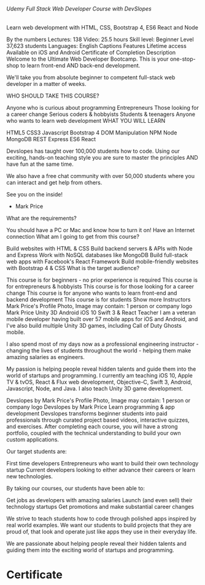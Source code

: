
###### Udemy Full Stack Web Developer Course with DevSlopes
Learn web development with HTML, CSS, Bootstrap 4, ES6 React and Node

By the numbers
Lectures: 138
Video: 25.5 hours
Skill level: Beginner Level
37,623 students
Languages: English
Captions
Features
Lifetime access
Available on iOS and Android
Certificate of Completion
Description
Welcome to the Ultimate Web Developer Bootcamp. This is your one-stop-shop to learn front-end AND back-end development.

We'll take you from absolute beginner to competent full-stack web developer in a matter of weeks.

WHO SHOULD TAKE THIS COURSE?

Anyone who is curious about programming
Entrepreneurs
Those looking for a career change
Serious coders & hobbyists
Students & teenagers
Anyone who wants to learn web development
WHAT YOU WILL LEARN

HTML5
CSS3
Javascript
Bootstrap 4
DOM Manipulation
NPM
Node
MongoDB
REST
Express
ES6
React


Devslopes has taught over 100,000 students how to code. Using our exciting, hands-on teaching style you are sure to master the principles AND have fun at the same time.

We also have a free chat community with over 50,000 students where you can interact and get help from others.

See you on the inside!

- Mark Price

What are the requirements?

You should have a PC or Mac and know how to turn it on!
Have an Internet connection
What am I going to get from this course?

Build websites with HTML & CSS
Build backend servers & APIs with Node and Express
Work with NoSQL databases like MongoDB
Build full-stack web apps with Facebook's React Framework
Build mobile-friendly websites with Bootstrap 4 & CSS
What is the target audience?

This course is for beginners - no prior experience is required
This course is for entrepreneurs & hobbyists
This course is for those looking for a career change
This course is for anyone who wants to learn front-end and backend development
This course is for students
Show more
Instructors
Mark Price's Profile Photo, Image may contain: 1 person or company logo
Mark Price
Unity 3D Android iOS 10 Swift 3 & React Teacher
I am a veteran mobile developer having built over 57 mobile apps for iOS and Android, and I've also build multiple Unity 3D games, including Call of Duty Ghosts mobile. 

I also spend most of my days now as a professional engineering instructor - changing the lives of students throughout the world - helping them make amazing salaries as engineers.

My passion is helping people reveal hidden talents and guide them into the world of startups and programming. I currently am teaching iOS 10, Apple TV & tvOS, React & Flux web development, Objective-C, Swift 3, Android, Javascript, Node, and Java. I also teach Unity 3D game development.

Devslopes by Mark Price's Profile Photo, Image may contain: 1 person or company logo
Devslopes by Mark Price
Learn programming & app development
Devslopes transforms beginner students into paid professionals through curated project based videos, interactive quizzes, and exercises.  After completing each course, you will have a strong portfolio, coupled with the technical understanding to build your own custom applications.



Our target students are:

First time developers
Entrepreneurs who want to build their own technology startup
Current developers looking to either advance their careers or learn new technologies.


By taking our courses, our students have been able to:

Get jobs as developers with amazing salaries
Launch (and even sell) their technology startups 
Get promotions and make substantial career changes


We strive to teach students how to code through polished apps inspired by real world examples. We want our students to build projects that they are proud of, that look and operate just like apps they use in their everyday life. 



We are passionate about helping people reveal their hidden talents and guiding them into the exciting world of startups and programming.

# Certificate


